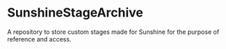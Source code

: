 # SunshineStageArchive
A repository to store custom stages made for Sunshine for the purpose of reference and access.
